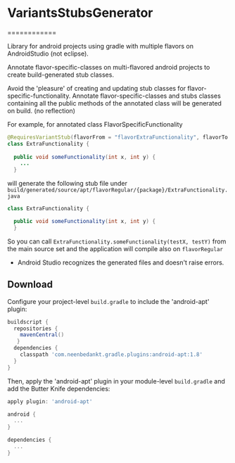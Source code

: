 # VariantsStubsGenerator
============

Library for android projects using gradle with multiple flavors on AndroidStudio (not eclipse).

Annotate flavor-specific-classes on multi-flavored android projects to 
create build-generated stub classes.

Avoid the 'pleasure' of creating and updating stub classes for flavor-specific-functionality.
Annotate flavor-specific-classes and stubs classes containing all the public methods
of the annotated class will be generated on build.
(no reflection)

For example, for annotated class FlavorSpecificFunctionality
```java
@RequiresVariantStub(flavorFrom = "flavorExtraFunctionality", flavorTo = "flavorRegular")
class ExtraFunctionality {
  
  public void someFunctionality(int x, int y) {
    ...
  }
```

will generate the following stub file under `build/generated/source/apt/flavorRegular/{package}/ExtraFunctionality.java`
```java
class ExtraFunctionality {

  public void someFunctionality(int x, int y) {
  }
```

So you can call `ExtraFunctionality.someFunctionality(testX, testY)` 
from the main source set and the application will compile also on `flavorRegular`

* Android Studio recognizes the generated files and doesn't raise errors.

Download
--------

Configure your project-level `build.gradle` to include the 'android-apt' plugin:

```groovy
buildscript {
  repositories {
    mavenCentral()
   }
  dependencies {
    classpath 'com.neenbedankt.gradle.plugins:android-apt:1.8'
  }
}
```

Then, apply the 'android-apt' plugin in your module-level `build.gradle` and add the Butter Knife
dependencies:

```groovy
apply plugin: 'android-apt'

android {
  ...
}

dependencies {
  ...
}
```
